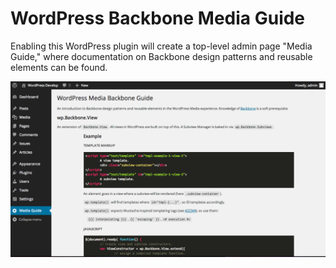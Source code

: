 WordPress Backbone Media Guide
==============================

Enabling this WordPress plugin will create a top-level admin page "Media Guide," where documentation on Backbone design patterns and reusable elements can be found.

![A screenshot of the plugin](/screenshot.png?raw=true "Example of documentation")